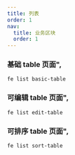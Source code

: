 ```yaml
---
title: 列表
order: 1
nav:
  title: 业务区块
  order: 1
---
```


### 基础 table 页面",

```
fe list basic-table
```

<code src="../../src/templates/list/basic-table/index.tsx"></code>

### 可编辑 table 页面",

```
fe list edit-table
```

<code src="../../src/templates/list/edit-table/index.tsx"></code>

### 可排序 table 页面",

```
fe list sort-table
```

<code src="../../src/templates/list/sort-table/index.tsx"></code>
